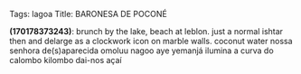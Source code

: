Tags: lagoa
Title: BARONESA DE POCONÉ
  
**(170178373243)**: brunch by the lake, beach at leblon. just a normal ishtar then and delarge as a clockwork icon on marble walls. coconut water nossa senhora de(s)aparecida omoluu nagoo aye yemanjá ilumina a curva do calombo kilombo dai-nos açaí